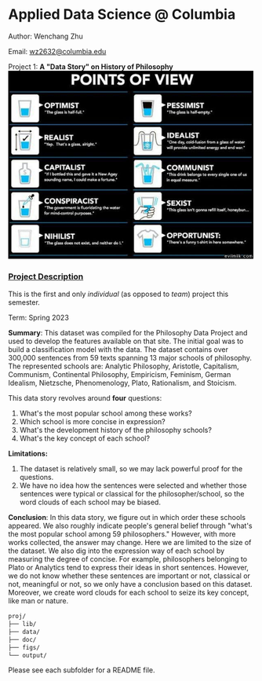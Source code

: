 # Applied Data Science @ Columbia

Author: Wenchang Zhu

Email: wz2632@columbia.edu

Project 1: **A "Data Story" on History of Philosophy**
<img src="figs/100126-the-glass.jpeg" width="500">

### [Project Description](doc/)
This is the first and only *individual* (as opposed to *team*) project this semester. 

Term: Spring 2023

**Summary**: This dataset was compiled for the Philosophy Data Project and used to develop the features available on that site. The initial goal was to build a classification model with the data. The dataset contains over 300,000 sentences from 59 texts spanning 13 major schools of philosophy. The represented schools are: Analytic Philosophy, Aristotle, Capitalism, Communism, Continental Philosophy, Empiricism, Feminism, German Idealism, Nietzsche, Phenomenology, Plato, Rationalism, and Stoicism.

This data story revolves around **four** questions:

1.   What's the most popular school among these works?
2.   Which school is more concise in expression?
3.   What's the development history of the philosophy schools?
4.   What's the key concept of each school?

**Limitations:**

1.   The dataset is relatively small, so we may lack powerful proof for the questions.
2.   We have no idea how the sentences were selected and whether those sentences were typical or classical for the philosopher/school, so the word clouds of each school may be biased. 

**Conclusion**: In this data story, we figure out in which order these schools appeared. We also roughly indicate people's general belief through "what's the most popular school among 59 philosophers." However, with more works collected, the answer may change. Here we are limited to the size of the dataset. We also dig into the expression way of each school by measuring the degree of concise. For example, philosophers belonging to Plato or Analytics tend to express their ideas in short sentences. However, we do not know whether these sentences are important or not, classical or not, meaningful or not, so we only have a conclusion based on this dataset. Moreover, we create word clouds for each school to seize its key concept, like man or nature. 

```
proj/
├── lib/
├── data/
├── doc/
├── figs/
└── output/
```

Please see each subfolder for a README file.

